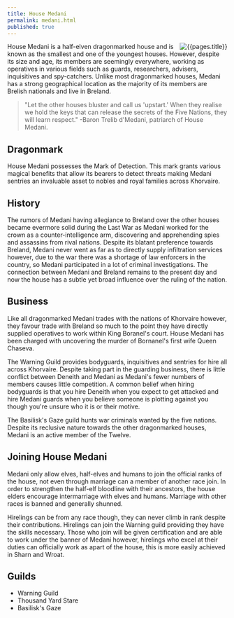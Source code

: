 ```yaml
---
title: House Medani 
permalink: medani.html
published: true
---
```


<img src='images/houses/{{page.title}}.jpg' alt='{{pages.title}}' style="float:right">

House Medani is a half-elven dragonmarked house and is known as the smallest and one of the youngest houses. However, despite its size and age, its members are seemingly everywhere, working as operatives in various fields such as guards, researchers, advisers, inquisitives and spy-catchers. Unlike most dragonmarked houses, Medani has a strong geographical location as the majority of its members are Brelish nationals and live in Breland.

> "Let the other houses bluster and call us 'upstart.' When they realise we hold the keys that can release the secrets of the Five Nations, they will learn respect." -Baron Trelib d'Medani, patriarch of House Medani.

## Dragonmark
House Medani possesses the Mark of Detection. This mark grants various magical benefits that allow its bearers to detect threats making Medani sentries an invaluable asset to nobles and royal families across Khorvaire.

## History
The rumors of Medani having allegiance to Breland over the other houses became evermore solid during the Last War as Medani worked for the crown as a counter-intelligence arm, discovering and apprehending spies and assassins from rival nations. Despite its blatant preference towards Breland, Medani never went as far as to directly supply infiltration services however, due to the war there was a shortage of law enforcers in the country, so Medani participated in a lot of criminal investigations. The connection between Medani and Breland remains to the present day and now the house has a subtle yet broad influence over the ruling of the nation.

## Business
Like all dragonmarked Medani trades with the nations of Khorvaire however, they favour trade with Breland so much to the point they have directly supplied operatives to work within King Boranel's court. House Medani has been charged with uncovering the murder of Bornanel's first wife Queen Chaseva.

The Warning Guild provides bodyguards, inquisitives and sentries for hire all across Khorvaire. Despite taking part in the guarding business, there is little conflict between Deneith and Medani as Medani's fewer numbers of members causes little competition. A common belief when hiring bodyguards is that you hire Deneith when you expect to get attacked and hire Medani guards when you believe someone is plotting against you though you're unsure who it is or their motive.

The Basilisk's Gaze guild hunts war criminals wanted by the five nations. Despite its reclusive nature towards the other dragonmarked houses, Medani is an active member of the Twelve.

## Joining House Medani
Medani only allow elves, half-elves and humans to join the official ranks of the house, not even through marriage can a member of another race join. In order to strengthen the half-elf bloodline with their ancestors, the house elders encourage intermarriage with elves and humans. Marriage with other races is banned and generally shunned.

Hirelings can be from any race though, they can never climb in rank despite their contributions. Hirelings can join the Warning guild providing they have the skills necessary. Those who join will be given certification and are able to work under the banner of Medani however, hirelings who excel at their duties can officially work as apart of the house, this is more easily achieved in Sharn and Wroat. 

## Guilds
- Warning Guild
- Thousand Yard Stare
- Basilisk's Gaze